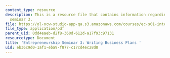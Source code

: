 ```yaml
---
content_type: resource
description: This is a resource file that contains information regarding enterpreneurship
  seminar 3.
file: https://ol-ocw-studio-app-qa.s3.amazonaws.com/courses/ec-s01-internet-technology-in-local-and-global-communities-spring-2005-summer-2005/eb36c9d01af1eba9f877c17cd4ec28d8_MITEC_S01S05_e3_business.pdf
file_type: application/pdf
parent_uid: 0dd4eaeb-d2f8-360d-612d-a17f93c97131
resourcetype: Document
title: 'Entrepreneurship Seminar 3: Writing Business Plans '
uid: eb36c9d0-1af1-eba9-f877-c17cd4ec28d8
---
```

